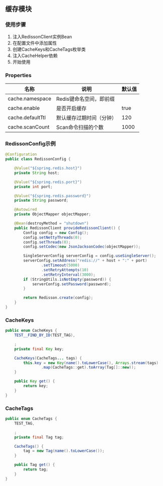 ## 缓存模块

### 使用步骤
1. 注入RedissonClient实例Bean
2. 在配置文件中添加属性
3. 创建CacheKeys和CacheTags枚举类
4. 注入CacheHelper依赖
5. 开始使用

### Properties
| 名称 | 说明 | 默认值 |
| ---- | ---- | ------ |
| cache.namespace | Redis键命名空间，即前缀 |
| cache.enable | 是否开启缓存 | true |
| cache.defaultTtl | 默认缓存过期时间（分钟） | 120 |
| cache.scanCount | Scan命令扫描的个数 | 1000 |

### RedissonConfig示例
```java
@Configuration
public class RedissonConfig {

    @Value("${spring.redis.host}")
    private String host;

    @Value("${spring.redis.port}")
    private int port;

    @Value("${spring.redis.password}")
    private String password;

    @Autowired
    private ObjectMapper objectMapper;

    @Bean(destroyMethod = "shutdown")
    public RedissonClient provideRedissonClient() {
        Config config = new Config();
        config.setNettyThreads(0);
        config.setThreads(0);
        config.setCodec(new JsonJacksonCodec(objectMapper));

        SingleServerConfig serverConfig = config.useSingleServer();
        serverConfig.setAddress("redis://" + host + ":" + port)
                .setTimeout(5000)
                .setRetryAttempts(10)
                .setRetryInterval(3000);
        if (StringUtils.isNotEmpty(password)) {
            serverConfig.setPassword(password);
        }

        return Redisson.create(config);
    }
}
```

### CacheKeys
```java
public enum CacheKeys {
    TEST__FIND_BY_ID(TEST_TAG),

    ;
    private final Key key;

    CacheKeys(CacheTags... tags) {
        this.key = new Key(name().toLowerCase(), Arrays.stream(tags)
                .map(CacheTags::get).toArray(Tag[]::new));
    }

    public Key get() {
        return key;
    }
}
```

### CacheTags
```java
public enum CacheTags {
    TEST_TAG,

    ;
    private final Tag tag;

    CacheTags() {
        tag = new Tag(name().toLowerCase());
    }

    public Tag get() {
        return tag;
    }
}
```